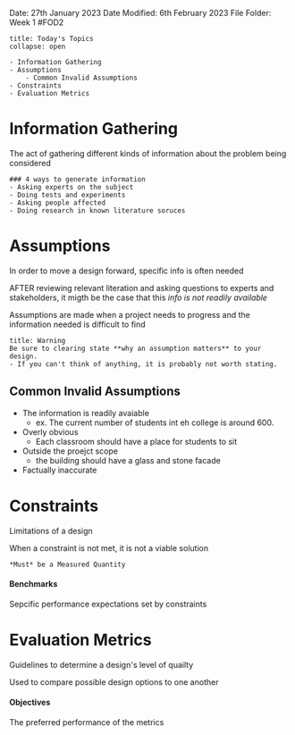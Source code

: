 Date: 27th January 2023
Date Modified: 6th February 2023
File Folder: Week 1
#FOD2  

```ad-abstract
title: Today's Topics
collapse: open

- Information Gathering
- Assumptions
	- Common Invalid Assumptions
- Constraints
- Evaluation Metrics

```

# Information Gathering

The act of gathering different kinds of information about the problem being considered

```ad-important
### 4 ways to generate information
- Asking experts on the subject
- Doing tests and experiments
- Asking people affected
- Doing research in known literature soruces
```

# Assumptions

In order to move a design forward, specific info is often needed

AFTER reviewing relevant literation and asking questions to experts and stakeholders, it migth be the case that this *info is not readily available*

Assumptions are made when a project needs to progress and the  information needed is difficult to find

```ad-danger
title: Warning
Be sure to clearing state **why an assumption matters** to your design.
- If you can't think of anything, it is probably not worth stating.
```

## Common Invalid Assumptions

- The information is readily avaiable
	- ex. The current number of students int eh college is around 600.
- Overly obvious
	- Each classroom should have a place for students to sit
- Outside the proejct scope
	- the building should have a glass and stone facade
- Factually inaccurate

# Constraints

Limitations of a design

When a constraint is not met, it is not a viable solution

```ad-note
*Must* be a Measured Quantity
```

#### Benchmarks

Sepcific performance expectations set by constraints

# Evaluation Metrics

Guidelines to determine a design's level of quailty

Used to compare possible design options to one another

#### Objectives

The preferred performance of the metrics